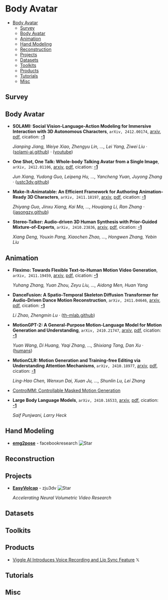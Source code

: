 # Body Avatar

- [Body Avatar](#body-avatar) 
  - [Survey](#survey)
  - [Body Avatar](#body-avatar)
  - [Animation](#animation)
  - [Hand Modeling](#hand-modeling)
  - [Reconstruction](#reconstruction)
  - [Projects](#projects)
  - [Datasets](#datasets)
  - [Toolkits](#toolkits)
  - [Products](#products)
  - [Tutorials](#tutorials)
  - [Misc](#misc)


## Survey


## Body Avatar

- **SOLAMI: Social Vision-Language-Action Modeling for Immersive Interaction 
  with 3D Autonomous Characters**, `arXiv, 2412.00174`, [arxiv](http://arxiv.org/abs/2412.00174v1), [pdf](http://arxiv.org/pdf/2412.00174v1.pdf), cication: [**-1**](None) 

	 *Jianping Jiang, Weiye Xiao, Zhengyu Lin, ..., Lei Yang, Ziwei Liu* · ([solami-ai.github](https://solami-ai.github.io/)) · ([youtube](https://www.youtube.com/watch?v=P0juJl2Y4So))
- **One Shot, One Talk: Whole-body Talking Avatar from a Single Image**, `arXiv, 2412.01106`, [arxiv](http://arxiv.org/abs/2412.01106v1), [pdf](http://arxiv.org/pdf/2412.01106v1.pdf), cication: [**-1**](None) 

	 *Jun Xiang, Yudong Guo, Leipeng Hu, ..., Yancheng Yuan, Juyong Zhang* · ([ustc3dv.github](https://ustc3dv.github.io/OneShotOneTalk/))
- **Make-It-Animatable: An Efficient Framework for Authoring Animation-Ready 
  3D Characters**, `arXiv, 2411.18197`, [arxiv](http://arxiv.org/abs/2411.18197v1), [pdf](http://arxiv.org/pdf/2411.18197v1.pdf), cication: [**-1**](None) 

	 *Zhiyang Guo, Jinxu Xiang, Kai Ma, ..., Houqiang Li, Ran Zhang* · ([jasongzy.github](https://jasongzy.github.io/Make-It-Animatable/))
- **Stereo-Talker: Audio-driven 3D Human Synthesis with Prior-Guided 
  Mixture-of-Experts**, `arXiv, 2410.23836`, [arxiv](http://arxiv.org/abs/2410.23836v1), [pdf](http://arxiv.org/pdf/2410.23836v1.pdf), cication: [**-1**](None)

	 *Xiang Deng, Youxin Pang, Xiaochen Zhao, ..., Hongwen Zhang, Yebin Liu*

## Animation

- **Fleximo: Towards Flexible Text-to-Human Motion Video Generation**, `arXiv, 2411.19459`, [arxiv](http://arxiv.org/abs/2411.19459v1), [pdf](http://arxiv.org/pdf/2411.19459v1.pdf), cication: [**-1**](None) 

	 *Yuhang Zhang, Yuan Zhou, Zeyu Liu, ..., Aidong Men, Huan Yang*
- **DanceFusion: A Spatio-Temporal Skeleton Diffusion Transformer for 
  Audio-Driven Dance Motion Reconstruction**, `arXiv, 2411.04646`, [arxiv](http://arxiv.org/abs/2411.04646v1), [pdf](http://arxiv.org/pdf/2411.04646v1.pdf), cication: [**-1**](None) 

	 *Li Zhao, Zhengmin Lu* · ([th-mlab.github](https://th-mlab.github.io/DanceFusion/))
- **MotionGPT-2: A General-Purpose Motion-Language Model for Motion 
  Generation and Understanding**, `arXiv, 2410.21747`, [arxiv](http://arxiv.org/abs/2410.21747v1), [pdf](http://arxiv.org/pdf/2410.21747v1.pdf), cication: [**-1**](None)

	 *Yuan Wang, Di Huang, Yaqi Zhang, ..., Shixiang Tang, Dan Xu* · ([humans](http://humans.despite/))
- **MotionCLR: Motion Generation and Training-free Editing via Understanding 
  Attention Mechanisms**, `arXiv, 2410.18977`, [arxiv](http://arxiv.org/abs/2410.18977v1), [pdf](http://arxiv.org/pdf/2410.18977v1.pdf), cication: [**-1**](None)

	 *Ling-Hao Chen, Wenxun Dai, Xuan Ju, ..., Shunlin Lu, Lei Zhang*
- [ControlMM: Controllable Masked Motion Generation](https://exitudio.github.io/ControlMM-page/) 
- **Large Body Language Models**, `arXiv, 2410.16533`, [arxiv](http://arxiv.org/abs/2410.16533v1), [pdf](http://arxiv.org/pdf/2410.16533v1.pdf), cication: [**-1**](None) 

	 *Saif Punjwani, Larry Heck*

## Hand Modeling

- [**emg2pose**](https://github.com/facebookresearch/emg2pose) - facebookresearch ![Star](https://img.shields.io/github/stars/facebookresearch/emg2pose.svg?style=social&label=Star) 

## Reconstruction


## Projects

- [**EasyVolcap**](https://github.com/zju3dv/EasyVolcap) - zju3dv ![Star](https://img.shields.io/github/stars/zju3dv/EasyVolcap.svg?style=social&label=Star)

	 *Accelerating Neural Volumetric Video Research*

## Datasets


## Toolkits


## Products

- [Viggle AI Introduces Voice Recording and Lip Sync Feature](https://x.com/DigestDiff93383/status/1848277161192386571)  𝕏 

## Tutorials


## Misc